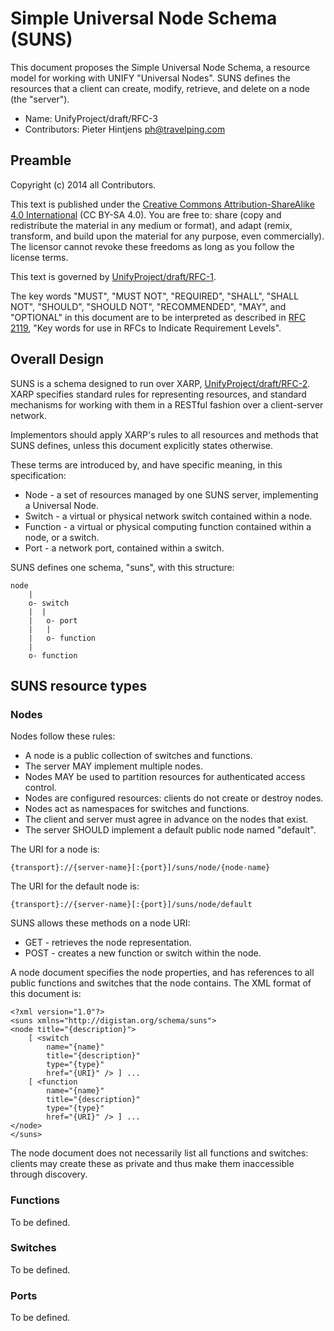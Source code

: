 # Simple Universal Node Schema (SUNS)

This document proposes the Simple Universal Node Schema, a resource model for working with UNIFY "Universal Nodes". SUNS defines the resources that a client can create, modify, retrieve, and delete on a node (the "server").

* Name: UnifyProject/draft/RFC-3
* Contributors: Pieter Hintjens <ph@travelping.com>

## Preamble

Copyright (c) 2014 all Contributors.

This text is published under the [Creative Commons Attribution-ShareAlike 4.0 International](https://creativecommons.org/licenses/by-sa/4.0/) (CC BY-SA 4.0). You are free to: share (copy and redistribute the material in any medium or format), and adapt (remix, transform, and build upon the material for any purpose, even commercially). The licensor cannot revoke these freedoms as long as you follow the license terms.

This text is governed by [UnifyProject/draft/RFC-1](https://github.com/UnifyProject/RFC/blob/master/draft/rfc-1.md).

The key words "MUST", "MUST NOT", "REQUIRED", "SHALL", "SHALL NOT", "SHOULD", "SHOULD NOT", "RECOMMENDED",  "MAY", and "OPTIONAL" in this document are to be interpreted as described in [RFC 2119](http://tools.ietf.org/html/rfc2119), "Key words for use in RFCs to Indicate Requirement Levels".

## Overall Design

SUNS is a schema designed to run over XARP, [UnifyProject/draft/RFC-2](https://github.com/UnifyProject/RFC/blob/master/raw/rfc-2.md). XARP specifies standard rules for representing resources, and standard mechanisms for working with them in a RESTful fashion over a client-server network.

Implementors should apply XARP's rules to all resources and methods that SUNS defines, unless this document explicitly states otherwise.

These terms are introduced by, and have specific meaning, in this specification:

* Node - a set of resources managed by one SUNS server, implementing a Universal Node.
* Switch - a virtual or physical network switch contained within a node.
* Function - a virtual or physical computing function contained within a node, or a switch.
* Port - a network port, contained within a switch.

SUNS defines one schema, "suns", with this structure:

    node
        |
        o- switch
        |  |
        |   o- port
        |   |
        |   o- function
        |
        o- function

## SUNS resource types

### Nodes

Nodes follow these rules:

* A node is a public collection of switches and functions.
* The server MAY implement multiple nodes.
* Nodes MAY be used to partition resources for authenticated access control.
* Nodes are configured resources: clients do not create or destroy nodes.
* Nodes act as namespaces for switches and functions.
* The client and server must agree in advance on the nodes that exist.
* The server SHOULD implement a default public node named "default".

The URI for a node is:

    {transport}://{server-name}[:{port}]/suns/node/{node-name}

The URI for the default node is:

    {transport}://{server-name}[:{port}]/suns/node/default

SUNS allows these methods on a node URI:

* GET - retrieves the node representation.
* POST - creates a new function or switch within the node.

A node document specifies the node properties, and has references to all public functions and switches that the node contains. The XML format of this document is:

    <?xml version="1.0"?>
    <suns xmlns="http://digistan.org/schema/suns">
    <node title="{description}">
        [ <switch
            name="{name}"
            title="{description}"
            type="{type}"
            href="{URI}" /> ] ...
        [ <function
            name="{name}"
            title="{description}"
            type="{type}"
            href="{URI}" /> ] ...
    </node>
    </suns>

The node document does not necessarily list all functions and switches: clients may create these as private and thus make them inaccessible through discovery.

### Functions

To be defined.

### Switches

To be defined.

### Ports

To be defined.

